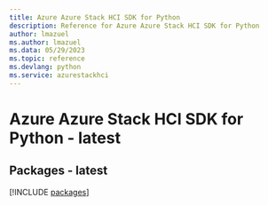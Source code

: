 ```yaml
---
title: Azure Azure Stack HCI SDK for Python
description: Reference for Azure Azure Stack HCI SDK for Python
author: lmazuel
ms.author: lmazuel
ms.data: 05/29/2023
ms.topic: reference
ms.devlang: python
ms.service: azurestackhci
---
```

# Azure Azure Stack HCI SDK for Python - latest
## Packages - latest
[!INCLUDE [packages](azure-stack-hci-index.md)]